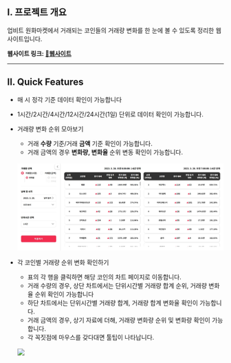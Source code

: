 ## I. 프로젝트 개요  

업비트 원화마켓에서 거래되는 코인들의 거래량 변화를 한 눈에 볼 수 있도록 정리한 웹사이트입니다.  
  
**웹사이트 링크: [🔗웹사이트](https://junbit.kro.kr 'https://junbit.kro.kr')**  
  
---    
## II. Quick Features  
- 매 시 정각 기준 데이터 확인이 가능합니다
- 1시간/2시간/4시간/12시간/24시간(1일) 단위로 데이터 확인이 가능합니다.
- 거래량 변화 순위 모아보기  
  - 거래 <strong>수량</strong> 기준/거래 <strong>금액</strong> 기준 확인이 가능합니다.
  - 거래 금액의 경우 <strong>변화량, 변화율</strong> 순위 변동 확인이 가능합니다.  
  <br />
  <img src='./media/table.jpg' width='900px' />

    
- 각 코인별 거래량 순위 변화 확인하기
  - 표의 각 행을 클릭하면 해당 코인의 차트 페이지로 이동합니다.
  - 거래 수량의 경우, 상단 차트에서는 단위시간별 거래량 합계 순위, 거래량 변화율 순위 확인이 가능합니다
  - 하단 차트에서는 단위시간별 거래량 합계, 거래량 합계 변화율 확인이 가능합니다.
  - 거래 금액의 경우, 상기 자료에 더해, 거래량 변화량 순위 및 변화량 확인이 가능합니다.
  - 각 꼭짓점에 마우스를 갖다대면 툴팁이 나타납니다.
  <br />
  <img src='./media/chart-compressed.gif' width='900px' />
